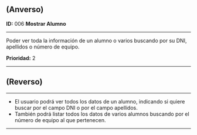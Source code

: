 ## (Anverso)**ID:** 006 **Mostrar Alumno**---Poder ver toda la información de un alumno o varios buscando por su DNI, apellidos o número de equipo.   **Prioridad:** 2 ---## (Reverso)---+  El usuario podrá ver todos los datos de un alumno, indicando si quiere buscar por el campo DNI o por el campo apellidos.+  También podrá listar todos los datos de varios alumnos buscando por el número de equipo al que pertenecen. ---